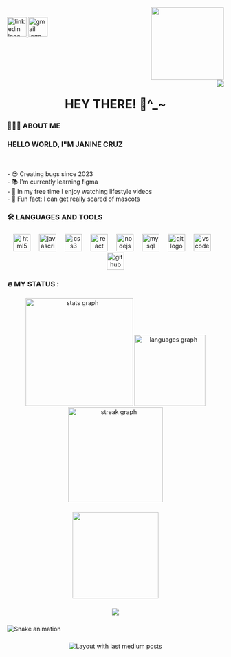 <img align="right" height="169" src="https://masterpiecer-images.s3.yandex.net/5d16617b742c11eeb6e0222e7fa838a6:upscaled"  />

###

<div align="left">
  <a href="https://www.linkedin.com/in/janine-cruz/" target="_blank">
    <img src="https://img.shields.io/static/v1?message=LinkedIn&logo=linkedin&label=&color=0077B5&logoColor=white&labelColor=&style=for-the-badge" height="45" alt="linkedin logo"  />
  </a>
  <a href="mailto:janecruz.dev@gmail.com" target="_blank">
    <img src="https://img.shields.io/static/v1?message=Gmail&logo=gmail&label=&color=D14836&logoColor=white&labelColor=&style=for-the-badge" height="45" alt="gmail logo"  />
  </a>
</div>

###

<br clear="both">

<img align="right" src="https://visitor-badge.laobi.icu/badge?page_id=JaneCruz-Dev.JaneCruz-Dev&left_color=black"  />

###

<h1 align="center">HEY THERE! 🌵^_~</h1>

###

<h3 align="left">👩🏻‍💻 ABOUT ME</h3>

###

<p align="left"><h3> HELLO WORLD, I"M JANINE CRUZ </h3><br><br>- 😎 Creating bugs since 2023<br>- 📚 I'm currently learning figma<br>- 🍉 In my free time I enjoy watching lifestyle videos<br>- 👀 Fun fact: I can get really scared of mascots</p>

###

<h3 align="left">🛠 LANGUAGES AND TOOLS</h3>

###

<div align="center">
  <img src="https://cdn.jsdelivr.net/gh/devicons/devicon/icons/html5/html5-original.svg" height="40" alt="html5 logo"  />
  <img width="12" />
  <img src="https://cdn.jsdelivr.net/gh/devicons/devicon/icons/javascript/javascript-original.svg" height="40" alt="javascript logo"  />
  <img width="12" />
  <img src="https://cdn.jsdelivr.net/gh/devicons/devicon/icons/css3/css3-original.svg" height="40" alt="css3 logo"  />
  <img width="12" />
  <img src="https://cdn.jsdelivr.net/gh/devicons/devicon/icons/react/react-original.svg" height="40" alt="react logo"  />
  <img width="12" />
  <img src="https://cdn.jsdelivr.net/gh/devicons/devicon/icons/nodejs/nodejs-original.svg" height="40" alt="nodejs logo"  />
  <img width="12" />
  <img src="https://cdn.jsdelivr.net/gh/devicons/devicon/icons/mysql/mysql-original.svg" height="40" alt="mysql logo"  />
  <img width="12" />
  <img src="https://cdn.jsdelivr.net/gh/devicons/devicon/icons/git/git-original.svg" height="40" alt="git logo"  />
  <img width="12" />
  <img src="https://cdn.jsdelivr.net/gh/devicons/devicon/icons/vscode/vscode-original.svg" height="40" alt="vscode logo"  />
  <img width="12" />
  <img src="https://cdn.jsdelivr.net/gh/devicons/devicon/icons/github/github-original.svg" height="40" alt="github logo"  />
</div>

###

<h3 align="left">🔥   MY STATUS :</h3>

###

<div align="center">
  <img src="https://github-readme-stats.vercel.app/api?username=JaneCruz-Dev&hide_title=false&hide_rank=false&show_icons=true&include_all_commits=true&count_private=true&disable_animations=false&theme=dracula&locale=en&hide_border=false&order=1" height="250" alt="stats graph"  />
  <img src="https://github-readme-stats.vercel.app/api/top-langs?username=JaneCruz-Dev&locale=en&hide_title=false&layout=compact&card_width=320&langs_count=5&theme=dracula&hide_border=true&order=2" height="165" alt="languages graph"  />
  <img src="https://streak-stats.demolab.com?user=JaneCruz-Dev&locale=en&mode=daily&theme=dark&hide_border=false&border_radius=5&order=3" height="220" alt="streak graph"  />
</div>

###

<div align="center">
  <img height="200" src="https://masterpiecer-images.s3.yandex.net/5d16617b742c11eeb6e0222e7fa838a6:upscaled"  />
</div>

###

<div align="center">
  <img src="https://profile-counter.glitch.me/JaneCruz-Dev/count.svg?"  />
</div>

###

<img src="https://raw.githubusercontent.com/JaneCruz-Dev/JaneCruz-Dev/output/snake.svg" alt="Snake animation" />

###

<div align="center">
  <img src="https://github-read-medium-git-main.pahlevikun.vercel.app/latest?limit=4" alt="Layout with last medium posts"  />
</div>

###
